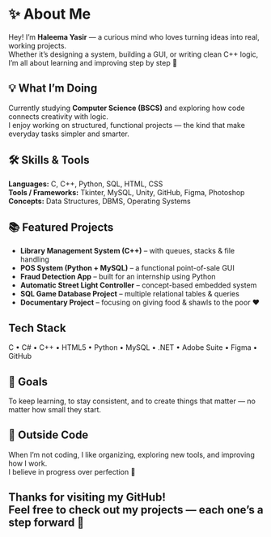 # ✨ About Me  

Hey! I’m **Haleema Yasir** — a curious mind who loves turning ideas into real, working projects.  
Whether it’s designing a system, building a GUI, or writing clean C++ logic, I’m all about learning and improving step by step 🌱  

## 💡 What I’m Doing  
Currently studying **Computer Science (BSCS)** and exploring how code connects creativity with logic.  
I enjoy working on structured, functional projects — the kind that make everyday tasks simpler and smarter.  

## 🛠️ Skills & Tools  
**Languages:** C, C++, Python, SQL, HTML, CSS  
**Tools / Frameworks:** Tkinter, MySQL, Unity, GitHub, Figma, Photoshop  
**Concepts:** Data Structures, DBMS, Operating Systems  

## 📚 Featured Projects  
- **Library Management System (C++)** – with queues, stacks & file handling  
- **POS System (Python + MySQL)** – a functional point-of-sale GUI  
- **Fraud Detection App** – built for an internship using Python  
- **Automatic Street Light Controller** – concept-based embedded system  
- **SQL Game Database Project** – multiple relational tables & queries  
- **Documentary Project** – focusing on giving food & shawls to the poor ❤️

## **Tech Stack**
C • C# • C++ • HTML5 • Python • MySQL  • .NET • Adobe Suite • Figma • GitHub 


## 🎯 Goals  
To keep learning, to stay consistent, and to create things that matter — no matter how small they start.  


## 🖤 Outside Code  
When I’m not coding, I like organizing, exploring new tools, and improving how I work.  
I believe in progress over perfection 💫  


Thanks for visiting my GitHub!  
Feel free to check out my projects — each one’s a step forward 🚀  
---




